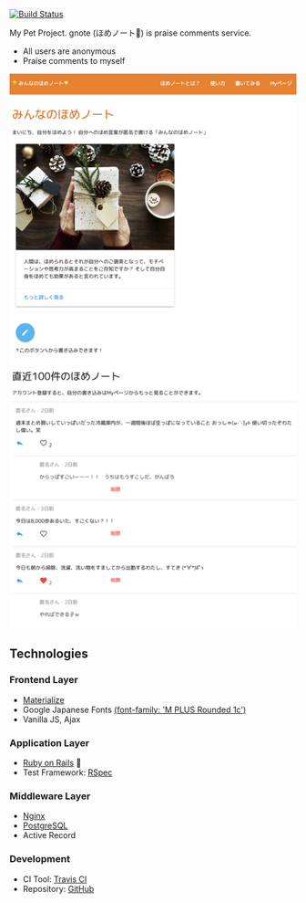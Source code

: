 [![Build Status](https://travis-ci.org/256hax/ujull-gnote.svg?branch=master)](https://travis-ci.org/256hax/ujull-gnote)

My Pet Project. gnote (ほめノート📔) is praise comments service.
- All users are anonymous
- Praise comments to myself

![ほめノート](https://raw.githubusercontent.com/256hax/ujull-gnote/master/docs/gnote-screentshot.png)

## Technologies
### Frontend Layer
- [Materialize](https://materializecss.com/)
- Google Japanese Fonts [(font-family: 'M PLUS Rounded 1c')](https://googlefonts.github.io/japanese/#mplus1p)
- Vanilla JS, Ajax

### Application Layer
- [Ruby on Rails](https://rubyonrails.org/) 💎
- Test Framework: [RSpec](http://rspec.info/)

### Middleware Layer
- [Nginx](https://nginx.org/en/)
- [PostgreSQL](https://www.postgresql.org/)
- Active Record

### Development
- CI Tool: [Travis CI](https://travis-ci.org/256hax/ujull-gnote)
- Repository: [GitHub](https://github.com/256hax/ujull-gnote)
